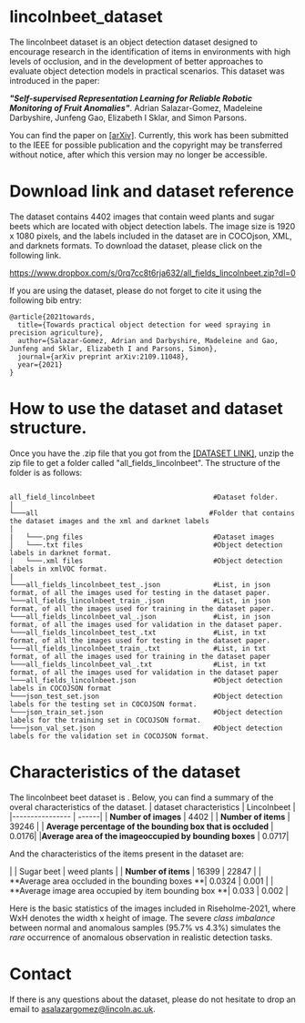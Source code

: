 # lincolnbeet_dataset
The lincolnbeet dataset is an object detection dataset designed to encourage research in the identification of items in environments with high levels of occlusion, and in the development of better approaches to evaluate object detection models in practical scenarios. This dataset was introduced in the paper:

***"Self-supervised Representation Learning for Reliable Robotic Monitoring of Fruit Anomalies"***. Adrian Salazar-Gomez, Madeleine Darbyshire, Junfeng Gao, Elizabeth I Sklar, and Simon Parsons. 

You can find the paper on [[arXiv]](https://arxiv.org/abs/2109.11048). Currently, this work has been submitted to the IEEE for possible publication and the copyright may be transferred without notice, after which this version may no longer be accessible.


# Download link and dataset reference
The dataset contains 4402 images that contain weed plants and sugar beets which are located with object detection labels. The image size is 1920 x 1080 pixels, and the labels included in the dataset are in COCOjson, XML, and darknets formats. To download the dataset, please click on the following link.

https://www.dropbox.com/s/0rq7cc8t6rja632/all_fields_lincolnbeet.zip?dl=0

If you are using the dataset, please do not forget to cite it using the following bib entry:

```
@article{2021towards,
  title={Towards practical object detection for weed spraying in precision agriculture},
  author={Salazar-Gomez, Adrian and Darbyshire, Madeleine and Gao, Junfeng and Sklar, Elizabeth I and Parsons, Simon},
  journal={arXiv preprint arXiv:2109.11048},
  year={2021}
}
```

# How to use the dataset and dataset structure.
Once you have the .zip file that you got from the [[DATASET LINK]](https://www.dropbox.com/s/0rq7cc8t6rja632/all_fields_lincolnbeet.zip?dl=0), unzip the zip file to get a folder called "all_fields_lincolnbeet". The structure of the folder is as follows:


```

all_field_lincolnbeet                             #Dataset folder.
│
└───all                                          #Folder that contains the dataset images and the xml and darknet labels
│
|   └───.png files                                #Dataset images
│   └───.txt files                                #Object detection labels in darknet format.
|   └───.xml files                                #Object detection labels in xmlVOC format.
|
└───all_fields_lincolnbeet_test_.json             #List, in json format, of all the images used for testing in the dataset paper.
└───all_fields_lincolnbeet_train_.json            #List, in json format, of all the images used for training in the dataset paper.
└───all_fields_lincolnbeet_val_.json              #List, in json format, of all the images used for validation in the dataset paper.
└───all_fields_lincolnbeet_test_.txt              #List, in txt format, of all the images used for testing in the dataset paper.
└───all_fields_lincolnbeet_train_.txt             #List, in txt format, of all the images used for training in the dataset paper
└───all_fields_lincolnbeet_val_.txt               #List, in txt format, of all the images used for validation in the dataset paper
└───all_fields_lincolnbeet.json                   #Object detection labels in COCOJSON format
└───json_test_set.json                            #Object detection labels for the testing set in COCOJSON format.
└───json_train_set.json                           #Object detection labels for the training set in COCOJSON format.
└───json_val_set.json                             #Object detection labels for the validation set in COCOJSON format.

```


# Characteristics of the dataset 
The lincolnbeet beet dataset is . Below, you can find a summary of the overal characteristics of the dataset.
|  dataset characteristics |  Lincolnbeet | 
|---------------- | ------|
| **Number of images** | 4402 | 
| **Number of items**  | 39246  | 
| **Average percentage of the bounding box that is occluded** | 0.0176|
|**Average area of the imageoccupied by bounding boxes**    | 0.0717|



And the characteristics of the items present in the dataset are:


|                 |  Sugar beet  | weed plants |
| **Number of items** | 16399   | 22847  | 
| **Average area occluded in the bounding boxes **| 0.0324 | 0.001  | 
| **Average image area occupied by item bounding box **| 0.033 | 0.002  | 
 

Here is the basic statistics of the images included in Riseholme-2021, where WxH denotes the width x height of image. 
The severe *class imbalance* between normal and anomalous samples (95.7% vs 4.3%) simulates the *rare* occurrence of anomalous observation in realistic detection tasks. 


# Contact
If there is any questions about the dataset, please do not hesitate to drop an email to asalazargomez@lincoln.ac.uk.
